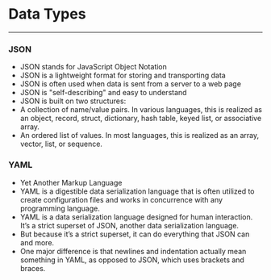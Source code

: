 # Data Types
____

### JSON
- JSON stands for JavaScript Object Notation
- JSON is a lightweight format for storing and transporting data
- JSON is often used when data is sent from a server to a web page
- JSON is "self-describing" and easy to understand
- JSON is built on two structures:
- A collection of name/value pairs. In various languages, this is realized as an object, record, struct, dictionary, hash table, keyed list, or associative array.
- An ordered list of values. In most languages, this is realized as an array, vector, list, or sequence.

### YAML
- Yet Another Markup Language
- YAML is a digestible data serialization language that is often utilized to create configuration files and works in concurrence with any programming language.
- YAML is a data serialization language designed for human interaction. It’s a strict superset of JSON, another data serialization language. 
- But because it’s a strict superset, it can do everything that JSON can and more.
- One major difference is that newlines and indentation actually mean something in YAML, as opposed to JSON, which uses brackets and braces.

